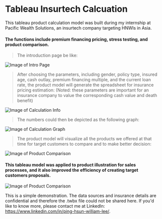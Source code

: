 # Tableau Insurtech Calcuation
This tableau product calculation model was built during my internship at Pacific Wealth Solutions, an insurtech company targeting HNWIs in Asia. 

#### The functions include premium financing pricing, stress testing, and product comparison. 


>The introduction page be like:

![Image of Intro Page](https://github.com/junglewill/Tableau_Insurtech_Calcuation/blob/master/Intro%20Page.png)

>After choosing the parameters, including gender, policy type, insured age, cash outlay, premium financing multiple, and the current loan rate, the product model will generate the spreadsheet for insurance pricing estimation: (Noted: these parameters are important for an insurance company to value the corresponding cash value and death benefit) 

![Image of Calculation Info](https://github.com/junglewill/Tableau_Insurtech_Calcuation/blob/master/Calculation%20Info.png)

>The numbers could then be depicted as the following graph:

![Image of Calculation Graph](https://github.com/junglewill/Tableau_Insurtech_Calcuation/blob/master/CSV%20and%20Death%20Benefit%20Changes%20through%20Time.png)

>The product model will visualize all the products we offered at that time for target customers to compare and to make better decision:

![Image of Product Comparison](https://github.com/junglewill/Tableau_Insurtech_Calcuation/blob/master/Product%20Comparison%20Graph.png)

#### This tableau model was applied to product illustration for sales processes, and it also improved the efficiency of creating target customers proposals. 

![Image of Product Comparison](https://github.com/junglewill/Tableau_Insurtech_Calcuation/blob/master/Thank%20You.png)

This is a simple demonstration. The data sources and insurance details are confidential and therefore the .twbx file could not be shared here. If you'd like to know more, please contact me at LinkedIn: https://www.linkedin.com/in/ping-hsun-william-lee/.
